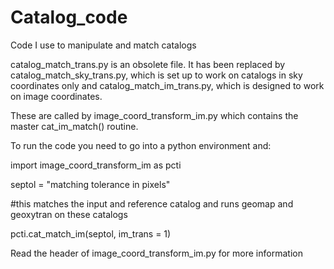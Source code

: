 # Catalog_code
Code I use to manipulate and match catalogs

catalog_match_trans.py is an obsolete file.  It has been replaced by catalog_match_sky_trans.py, 
which is set up to work on catalogs in sky coordinates only and catalog_match_im_trans.py, 
which is designed to work on image coordinates.

These are called by image_coord_transform_im.py which contains the master cat_im_match() routine.

To run the code you need to go into a python environment and:

import image_coord_transform_im as pcti

septol = "matching tolerance in pixels"

#this matches the input and reference catalog and runs geomap and geoxytran on these catalogs

pcti.cat_match_im(septol, im_trans = 1)
  
Read the header of image_coord_transform_im.py for more information
